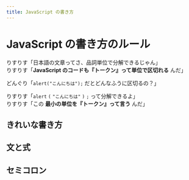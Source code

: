 ```yaml
---
title: JavaScript の書き方
---
```


# JavaScript の書き方のルール

りすりす「日本語の文章ってさ、品詞単位で分解できるじゃん」  
りすりす「**JavaScript のコードも『トークン』って単位で区切れる** んだ」

どんぐり「`alert("こんにちは");` だとどんなふうに区切るの？」

りすりす「`alert` `(` `"こんにちは"` `)` `;` って分解できるよ」  
りすりす「この **最小の単位を『トークン』って言う** んだ」

<!--
たとえば日本語での「こんにちはと書かれたアラートを表示しろ」は  
`こんにちは` `と` `書か` `れ` `た` `アラート` `を` `表示` `しろ`  
のように分解することができますが、  
JavaScript の `alert("こんにちは");` も同じように  
`alert` `(` `"こんにちは"` `)` `;`  
と分解することができます。  
これらの最小の単位がトークンです！  
  
JavaScript は一部の例外を除き、トークン同士の間に  
スペースやタブ文字、改行文字を自由にいくらでも入れることができます。  
ただしトークン自体を区切ると別々のトークンに別れてしまい、別の意味になってしまいます。  
また記号のトークンと他のトークンの間はスペースなどが無くてもかまいませんが、  
記号でないトークン同士の間には必ずスペースや改行などの区切りを入れる必要があります。  
  
たとえば、これらのコードは全て同じ意味になります。  

```js
alert("こんにちは");
```

```js
 alert ( "こんにちは" ) ;
```

```js
    alert      (
  "こんにちは"

       )     ;
```

まだ習っていない文法ですが、  

```js
let money = 1300;
```

という JS コードを  

```js
letmoney=1300;
```

と書くことはできません。  
`let` と `money` のトークンが繋がり `letmoney` という別のトークンになってしまうからです。  
  
では練習として、以下のコードをできるだけ短く書いてみましょう。  
このコードは全てのトークン同士の間にスペースを入れてあります。  
(このコードの意味はまだ分からなくて大丈夫です)  

```js
let money = 5 ; if ( money >= 10 ) alert ( "うまい棒が買えた" ) ; else alert ( ( 10 - money ) + "円足りない" ) ;
```

:::details 答え
```js
let money=5;if(money>=10)alert("うまい棒が買えた");else alert((10-money)+"円足りない");
```
:::

トークンについて、理解できましたか？  
これは、後々重要になってくるので覚えときましょう。  
-->

## きれいな書き方

<!--
いくらトークン同士の間にスペースをいくつ入れても大丈夫だとしても、  
一部の場合を除きソースコードはできるだけきれいに書くべきとされています。  
コードを綺麗に書くことで、後からコードを読んだり他の人がコードを読んだときに分かりやすいなどのメリットがあります。  
逆に汚く書いてしまうとコードが読みにくくなってしまいます。  
  
コードの綺麗な書き方は人によってバラバラですが、  
例えば私の場合、さっきのコードを綺麗に書くと  

```js
let money = 5;
if (money >= 10) alert("うまい棒が買えた");
else alert((10 - money) + "円足りない");
```

となります。  

:::message
JavaScript にはコードを綺麗な形に直してくれる「コード整形ツール」や「フォーマッタ」などと呼ばれるものがいくつかあります。  
その中でも有名なのが「**Prettier**」で、 [Prettier 公式サイトの Playground](//prettier.io/playground) でその動作を試すことができます。  
Prettier を本格的に使う場合は Node.js の知識が必要となってしまうため、この本では詳しく解説しません。  
この本でのソースコードは基本的に Prettier の標準設定で整形しています。  
:::
-->

## 文と式

## セミコロン
